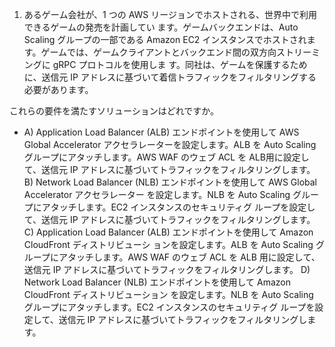 1) あるゲーム会社が、1 つの AWS リージョンでホストされる、世界中で利用できるゲームの発売を計画してい
ます。ゲームバックエンドは、Auto Scaling グループの一部である Amazon EC2 インスタンスでホストされま
す。ゲームでは、ゲームクライアントとバックエンド間の双方向ストリーミングに gRPC プロトコルを使用しま
す。同社は、ゲームを保護するために、送信元 IP アドレスに基づいて着信トラフィックをフィルタリングする
必要があります。

これらの要件を満たすソリューションはどれですか。

- A) Application Load Balancer (ALB) エンドポイントを使用して AWS Global Accelerator アクセラレーターを設定します。ALB を Auto Scaling グループにアタッチします。AWS WAF のウェブ ACL を ALB用に設定して、送信元 IP アドレスに基づいてトラフィックをフィルタリングします。
B) Network Load Balancer (NLB) エンドポイントを使用して AWS Global Accelerator アクセラレーター
を設定します。NLB を Auto Scaling グループにアタッチします。EC2 インスタンスのセキュリティグ
ループを設定して、送信元 IP アドレスに基づいてトラフィックをフィルタリングします。
C) Application Load Balancer (ALB) エンドポイントを使用して Amazon CloudFront ディストリビューシ
ョンを設定します。ALB を Auto Scaling グループにアタッチします。AWS WAF のウェブ ACL を ALB
用に設定して、送信元 IP アドレスに基づいてトラフィックをフィルタリングします。
D) Network Load Balancer (NLB) エンドポイントを使用して Amazon CloudFront ディストリビューション
を設定します。NLB を Auto Scaling グループにアタッチします。EC2 インスタンスのセキュリティグ
ループを設定して、送信元 IP アドレスに基づいてトラフィックをフィルタリングします。
